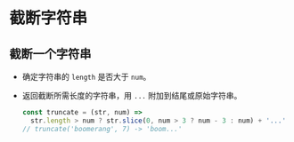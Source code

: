 # 截断字符串

## 截断一个字符串

*   确定字符串的 `length` 是否大于 `num`。&#x20;

*   返回截断所需长度的字符串，用 `...` 附加到结尾或原始字符串。

    ```javascript
    const truncate = (str, num) =>
      str.length > num ? str.slice(0, num > 3 ? num - 3 : num) + '...' : str;
    // truncate('boomerang', 7) -> 'boom...'
    ```
